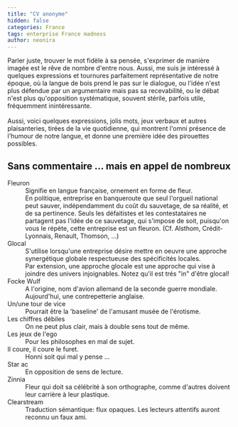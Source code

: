 ```yaml
---
title: "CV anonyme"
hidden: false
categories: France
tags: enterprise France madness
author: neonira
---
```

<p class="text">
Parler juste, trouver le mot fidèle à sa pensée, s'exprimer de manière
imagée est le rêve de nombre d'entre nous. Aussi, me suis je
intéressé à quelques expressions et tournures parfaitement
représentative de notre époque, où la langue de bois prend le pas sur
le dialogue, ou l'idée n'est plus défendue par un argumentaire mais pas
sa recevabilité, ou le débat n'est plus qu'opposition systématique,
souvent stérile, parfois utile, fréquemment inintéressante. <br/><br/>Aussi,
voici quelques expressions, jolis mots, jeux verbaux et autres
plaisanteries, tirées de la vie quotidienne, qui montrent l'omni
présence de l'humour de notre langue, et donne une première idée des
pirouettes possibles.
</p>

## Sans commentaire ... mais en appel de nombreux 
<dl>

<dt>Fleuron</dt>
<dd> Signifie en langue française, ornement en forme de fleur. </dd>
<dd>En politique, entreprise en banqueroute que seul l'orgueil national peut
sauver, indépendamment du coût du sauvetage, de sa réalité, et de sa
pertinence. Seuls les défaitistes et les contestataires ne partagent
pas l'idée de ce sauvetage, qui s'impose de soit, puisqu'on vous le
répète, cette entreprise est un fleuron. (Cf. Alsthom,
Crédit-Lyonnais, Renault, Thomson, ...) </dd>

<dt>Glocal</dt>
<dd> S'utilise lorsqu'une entreprise désire mettre en oeuvre une
approche synergétique globale respectueuse des spécificités locales. </dd>
<dd> Par extension, une approche glocale est une approche qui vise à
joindre des univers injoignables. Notez qu'il est trés "in" d'être
glocal! </dd>

<dt> Focke Wulf </dt>
<dd> A l'origine, nom d'avion allemand de la seconde guerre mondiale. Aujourd'hui, une contrepetterie anglaise. </dd>

<dt> Un/une tour de vice </dt>
<dd> Pourrait être la 'baseline' de l'amusant musée de l'érotisme. </dd>

<dt> Les chiffres débiles </dt>
<dd>On ne peut plus clair, mais à double sens tout de même.</dd>

<dt> Les jeux de l'ego </dt>
<dd> Pour les philosophes en mal de sujet.</dd>

<dt> Il coure, il coure le furet. </dt>
<dd> Honni soit qui mal y pense ... </dd>

<dt> Star ac </dt>
<dd> En opposition de sens de lecture. </dd>

<dt> Zinnia </dt>
<dd> Fleur qui doit sa célébrité à son orthographe, comme d'autres
doivent leur carrière à leur plastique. </dd>

<dt>Clearstream</dt>
<dd> Traduction sémantique: flux opaques. Les lecteurs attentifs auront
reconnu un faux ami. </dd>

</dl>

